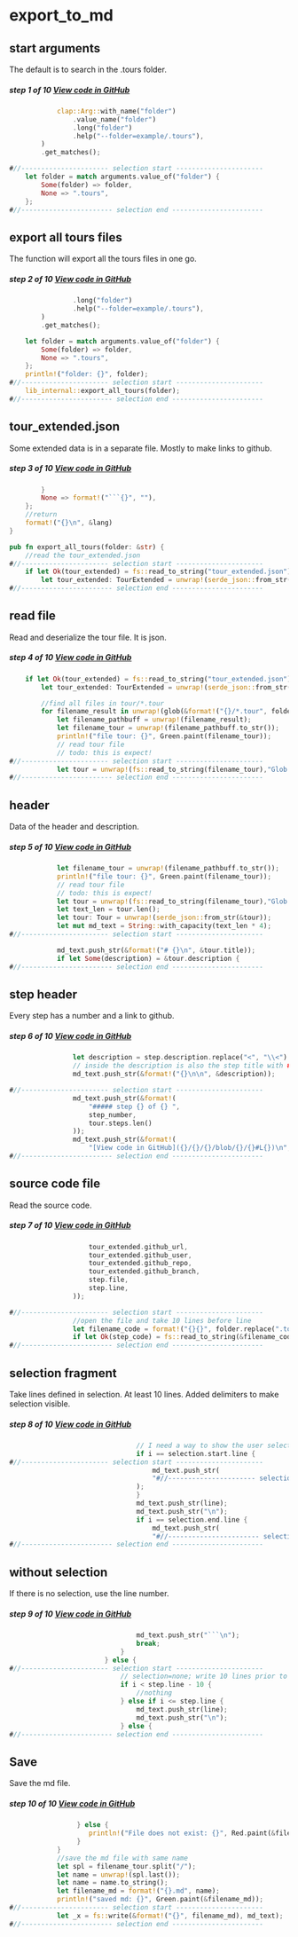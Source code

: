 # export_to_md
## start arguments

The default is to search in the .tours folder.

##### step 1 of 10 [View code in GitHub](https://github.com/bestia-dev/codetour_export_to_md/blob/master/src/main.rs#L104)
```rust
            clap::Arg::with_name("folder")
                .value_name("folder")
                .long("folder")
                .help("--folder=example/.tours"),
        )
        .get_matches();

#//---------------------- selection start ----------------------
    let folder = match arguments.value_of("folder") {
        Some(folder) => folder,
        None => ".tours",
    };
#//----------------------- selection end -----------------------
```
## export all tours files

The function will export all the tours files in one go.

##### step 2 of 10 [View code in GitHub](https://github.com/bestia-dev/codetour_export_to_md/blob/master/src/main.rs#L106)
```rust
                .long("folder")
                .help("--folder=example/.tours"),
        )
        .get_matches();

    let folder = match arguments.value_of("folder") {
        Some(folder) => folder,
        None => ".tours",
    };
    println!("folder: {}", folder);
#//---------------------- selection start ----------------------
    lib_internal::export_all_tours(folder);
#//----------------------- selection end -----------------------
```
## tour_extended.json

Some extended data is in a separate file. Mostly to make links to github.

##### step 3 of 10 [View code in GitHub](https://github.com/bestia-dev/codetour_export_to_md/blob/master/src/lib_internal.rs#L68)
```rust
        }
        None => format!("```{}", ""),
    };
    //return
    format!("{}\n", &lang)
}

pub fn export_all_tours(folder: &str) {
    //read the tour_extended.json
#//---------------------- selection start ----------------------
    if let Ok(tour_extended) = fs::read_to_string("tour_extended.json"){
        let tour_extended: TourExtended = unwrap!(serde_json::from_str(&tour_extended));
#//----------------------- selection end -----------------------
```
## read file
Read and deserialize the tour file. It is json.

##### step 4 of 10 [View code in GitHub](https://github.com/bestia-dev/codetour_export_to_md/blob/master/src/lib_internal.rs#L79)
```rust
    if let Ok(tour_extended) = fs::read_to_string("tour_extended.json"){
        let tour_extended: TourExtended = unwrap!(serde_json::from_str(&tour_extended));

        //find all files in tour/*.tour
        for filename_result in unwrap!(glob(&format!("{}/*.tour", folder))) {
            let filename_pathbuff = unwrap!(filename_result);
            let filename_tour = unwrap!(filename_pathbuff.to_str());
            println!("file tour: {}", Green.paint(filename_tour));
            // read tour file
            // todo: this is expect!
#//---------------------- selection start ----------------------
            let tour = unwrap!(fs::read_to_string(filename_tour),"Glob just gave me this filename, it cannot panic.");
#//----------------------- selection end -----------------------
```
## header
Data of the header and description.

##### step 5 of 10 [View code in GitHub](https://github.com/bestia-dev/codetour_export_to_md/blob/master/src/lib_internal.rs#L86)
```rust
            let filename_tour = unwrap!(filename_pathbuff.to_str());
            println!("file tour: {}", Green.paint(filename_tour));
            // read tour file
            // todo: this is expect!
            let tour = unwrap!(fs::read_to_string(filename_tour),"Glob just gave me this filename, it cannot panic.");
            let text_len = tour.len();
            let tour: Tour = unwrap!(serde_json::from_str(&tour));
            let mut md_text = String::with_capacity(text_len * 4);
#//---------------------- selection start ----------------------

            md_text.push_str(&format!("# {}\n", &tour.title));
            if let Some(description) = &tour.description {
#//----------------------- selection end -----------------------
```
## step header
Every step has a number and a link to github.

##### step 6 of 10 [View code in GitHub](https://github.com/bestia-dev/codetour_export_to_md/blob/master/src/lib_internal.rs#L102)
```rust
                let description = step.description.replace("<", "\\<").replace(">", "\\>");
                // inside the description is also the step title with ###
                md_text.push_str(&format!("{}\n\n", &description));

#//---------------------- selection start ----------------------
                md_text.push_str(&format!(
                    "##### step {} of {} ",
                    step_number,
                    tour.steps.len()
                ));
                md_text.push_str(&format!(
                    "[View code in GitHub]({}/{}/{}/blob/{}/{}#L{})\n",
#//----------------------- selection end -----------------------
```
## source code file
Read the source code.

##### step 7 of 10 [View code in GitHub](https://github.com/bestia-dev/codetour_export_to_md/blob/master/src/lib_internal.rs#L119)
```rust
                    tour_extended.github_url,
                    tour_extended.github_user,
                    tour_extended.github_repo,
                    tour_extended.github_branch,
                    step.file,
                    step.line,
                ));

#//---------------------- selection start ----------------------
                //open the file and take 10 lines before line
                let filename_code = format!("{}{}", folder.replace(".tours", ""), &step.file);
                if let Ok(step_code) = fs::read_to_string(&filename_code){
#//----------------------- selection end -----------------------
```
## selection fragment
Take lines defined in selection. At least 10 lines. Added delimiters to make selection visible.

##### step 8 of 10 [View code in GitHub](https://github.com/bestia-dev/codetour_export_to_md/blob/master/src/lib_internal.rs#L145)
```rust
                                // I need a way to show the user selection
                                if i == selection.start.line {
#//---------------------- selection start ----------------------
                                    md_text.push_str(
                                    "#//---------------------- selection start ----------------------\n",
                                );
                                }
                                md_text.push_str(line);
                                md_text.push_str("\n");
                                if i == selection.end.line {
                                    md_text.push_str(
                                    "#//----------------------- selection end -----------------------\n",
#//----------------------- selection end -----------------------
```
## without selection
If there is no selection, use the line number.

##### step 9 of 10 [View code in GitHub](https://github.com/bestia-dev/codetour_export_to_md/blob/master/src/lib_internal.rs#L153)
```rust
                                md_text.push_str("```\n");
                                break;
                            }
                        } else {
#//---------------------- selection start ----------------------
                            // selection=none; write 10 lines prior to step line
                            if i < step.line - 10 {
                                //nothing
                            } else if i <= step.line {
                                md_text.push_str(line);
                                md_text.push_str("\n");
                            } else {
#//----------------------- selection end -----------------------
```
## Save
Save the md file.

##### step 10 of 10 [View code in GitHub](https://github.com/bestia-dev/codetour_export_to_md/blob/master/src/lib_internal.rs#L168)
```rust
                 } else {
                    println!("File does not exist: {}", Red.paint(&filename_code));
                 }
            }
            //save the md file with same name
            let spl = filename_tour.split("/");
            let name = unwrap!(spl.last());
            let name = name.to_string();
            let filename_md = format!("{}.md", name);
            println!("saved md: {}", Green.paint(&filename_md));
#//---------------------- selection start ----------------------
            let _x = fs::write(&format!("{}", filename_md), md_text);
#//----------------------- selection end -----------------------
```
